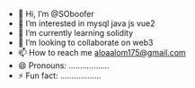 - 👋 Hi, I’m @SOboofer
- 👀 I’m interested in mysql java js vue2
- 🌱 I’m currently learning solidity
- 💞️ I’m looking to collaborate on web3
- 📫 How to reach me aloaalom175@gmail.com
- 😄 Pronouns: ..................
- ⚡ Fun fact: ..................

<!---
SOboofer/SOboofer is a ✨ special ✨ repository because its `README.md` (this file) appears on your GitHub profile.
You can click the Preview link to take a look at your changes.
--->
